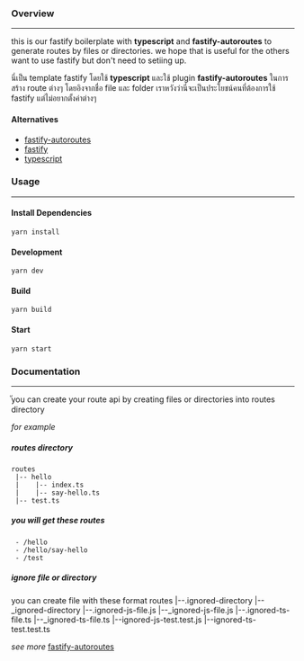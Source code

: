 ### Overview
------------
this is our fastify boilerplate with **typescript** and **fastify-autoroutes** to generate routes by files or directories. we hope that is useful for the others want to use fastify but don't need to setiing up.

นี่เป็น template fastify โดยใช้ **typescript** และใช้ plugin **fastify-autoroutes** ในการสร้าง route ต่างๆ โดยอิงจากชื่อ file และ folder เราหวังว่านี่จะเป็นประโยชน์คนที่ต้องการใช้ fastify แต่ไม่อยากตั้งค่าต่างๆ

#### Alternatives
- [fastify-autoroutes](https://github.com/GiovanniCardamone/fastify-autoroutes)
- [fastify](https://www.fastify.io/)
- [typescript](https://www.typescriptlang.org/)

### Usage
------------

#### Install Dependencies
	yarn install

#### Development
	yarn dev

#### Build
	yarn build

#### Start
	yarn start

### Documentation
----------------
ัyou can create your route api by creating files or directories into routes directory

*for example*

##### routes directory
	routes
	 |-- hello
	 |    |-- index.ts
	 |    |-- say-hello.ts
	 |-- test.ts

##### you will get these routes
	 - /hello
	 - /hello/say-hello
	 - /test

##### ignore file or directory

you can create file with these format
	routes
     |--.ignored-directory
	 |--_ignored-directory
	 |--.ignored-js-file.js
	 |--_ignored-js-file.js
	 |--.ignored-ts-file.ts
	 |--_ignored-ts-file.ts
	 |--ignored-js-test.test.js
	 |--ignored-ts-test.test.ts

*see more* [fastify-autoroutes](https://github.com/GiovanniCardamone/fastify-autoroutes)
